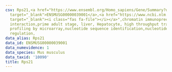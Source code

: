 ```yaml
---
csv: Rps21,<a href="https://www.ensembl.org/Homo_sapiens/Gene/Summary?db=core;g=ENSMUSG00000039001"
  target="_blank">ENSMUSG00000039001</a>,<a href="https://www.ncbi.nlm.nih.gov/pubmed/23834426"
  target="_blank"><i class="fas fa-file"></i></a>",chromatin immunoprecipitation assay,direct
  interaction,prime adult stage, liver, Hepatocyte, high throughput transcription
  profiling by microarray,nucleotide sequence identification,nucleotide sequence identification,transcriptional
  regulation,
data_alias: Rps21
data_id: ENSMUSG00000039001
data_numevidence: 1
data_species: Mus musculus
data_taxid: '10090'
title: Rps21
---
```

